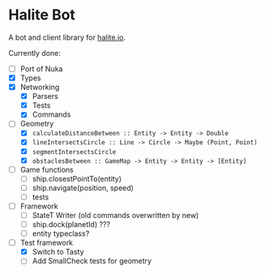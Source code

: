 # Halite Bot

A bot and client library for [halite.io](https://www.halite.io).

Currently done:

- [ ] Port of Nuka
- [x] Types
- [x] Networking
  - [x] Parsers
  - [x] Tests
  - [x] Commands
- [ ] Geometry
  - [x] `calculateDistanceBetween :: Entity -> Entity -> Double`
  - [x] `lineIntersectsCircle :: Line -> Circle -> Maybe (Point, Point)`
  - [x] `segmentIntersectsCircle`
  - [x] `obstaclesBetween :: GameMap -> Entity -> Entity -> [Entity]`
- [ ] Game functions
  - [ ] ship.closestPointTo(entity)
  - [ ] ship.navigate(position, speed)
  - [ ] tests
- [ ] Framework
  - [ ] StateT Writer (old commands overwritten by new)
  - [ ] ship.dock(planetId) ???
  - [ ] entity typeclass?
- [ ] Test framework
  - [x] Switch to Tasty
  - [ ] Add SmallCheck tests for geometry
